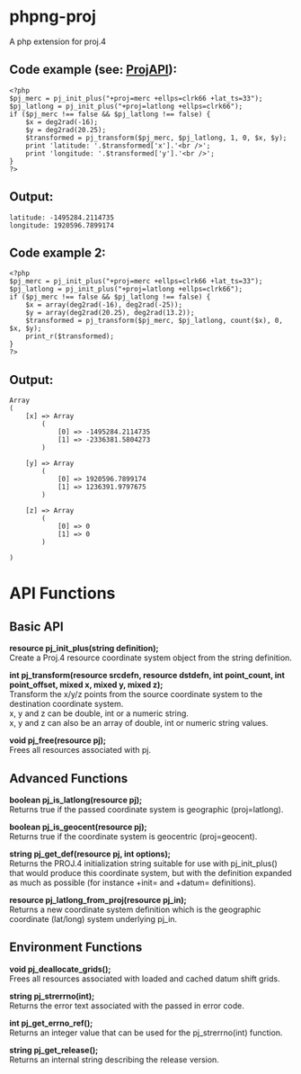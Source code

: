 phpng-proj
=========

A php extension for proj.4

Code example (see: [ProjAPI](http://trac.osgeo.org/proj/wiki/ProjAPI)):
-------------
	<?php  
	$pj_merc = pj_init_plus("+proj=merc +ellps=clrk66 +lat_ts=33");  
	$pj_latlong = pj_init_plus("+proj=latlong +ellps=clrk66");  
	if ($pj_merc !== false && $pj_latlong !== false) {  
		$x = deg2rad(-16);  
		$y = deg2rad(20.25);  
		$transformed = pj_transform($pj_merc, $pj_latlong, 1, 0, $x, $y);  
		print 'latitude: '.$transformed['x'].'<br />';  
		print 'longitude: '.$transformed['y'].'<br />';  
	}  
	?>

Output:
-------
	latitude: -1495284.2114735  
	longitude: 1920596.7899174

Code example 2:
-------------
	<?php  
	$pj_merc = pj_init_plus("+proj=merc +ellps=clrk66 +lat_ts=33");  
	$pj_latlong = pj_init_plus("+proj=latlong +ellps=clrk66");  
	if ($pj_merc !== false && $pj_latlong !== false) {  
		$x = array(deg2rad(-16), deg2rad(-25));  
		$y = array(deg2rad(20.25), deg2rad(13.2));  
		$transformed = pj_transform($pj_merc, $pj_latlong, count($x), 0, $x, $y);  
		print_r($transformed);  
	}  
	?>

Output:
-------
	Array
	(
		[x] => Array
			(
				[0] => -1495284.2114735
				[1] => -2336381.5804273
			)

		[y] => Array
			(
				[0] => 1920596.7899174
				[1] => 1236391.9797675
			)

		[z] => Array
			(
				[0] => 0
				[1] => 0
			)

	)

API Functions
=============
Basic API
---------
**resource pj_init_plus(string definition);**  
Create a Proj.4 resource coordinate system object from the string definition.  
  
**int pj_transform(resource srcdefn, resource dstdefn, int point_count, int point_offset, mixed x, mixed y, mixed z);**  
Transform the x/y/z points from the source coordinate system to the destination coordinate system.   
x, y and z can be double, int or a numeric string.  
x, y and z can also be an array of double, int or numeric string values.  
  
**void pj_free(resource pj);**  
Frees all resources associated with pj.  

Advanced Functions
------------------
**boolean pj_is_latlong(resource pj);**  
Returns true if the passed coordinate system is geographic (proj=latlong).  
  
**boolean pj_is_geocent(resource pj);**  
Returns true if the coordinate system is geocentric (proj=geocent).  
  
**string pj_get_def(resource pj, int options);**  
Returns the PROJ.4 initialization string suitable for use with pj_init_plus() that would produce this coordinate system, but with the definition expanded as much as possible (for instance +init= and +datum= definitions).  
  
**resource pj_latlong_from_proj(resource pj_in);**  
Returns a new coordinate system definition which is the geographic coordinate (lat/long) system underlying pj_in.  

Environment Functions
---------------------
**void pj_deallocate_grids();**  
Frees all resources associated with loaded and cached datum shift grids.  
  
**string pj_strerrno(int);**  
Returns the error text associated with the passed in error code.  
  
**int pj_get_errno_ref();**  
Returns an integer value that can be used for the pj_strerrno(int) function.  
  
**string pj_get_release();**  
Returns an internal string describing the release version. 
